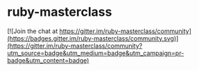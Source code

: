 # ruby-masterclass

[![Join the chat at https://gitter.im/ruby-masterclass/community](https://badges.gitter.im/ruby-masterclass/community.svg)](https://gitter.im/ruby-masterclass/community?utm_source=badge&utm_medium=badge&utm_campaign=pr-badge&utm_content=badge)